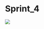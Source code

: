# Sprint_4

<picture>
  <source media="(prefers-color-scheme: light)" srcset="https://cdn.adtidy.org/content/release_notes/vpn/windows/v2.0/main_screen_dark_en.png">
  <img src="https://cdn.adtidy.org/content/release_notes/vpn/windows/v2.0/main_screen_light_en.png">
</picture>
</p>